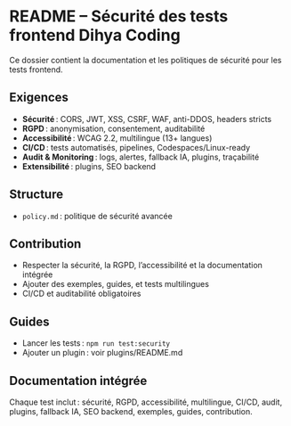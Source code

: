# README – Sécurité des tests frontend Dihya Coding

Ce dossier contient la documentation et les politiques de sécurité pour les tests frontend.

## Exigences
- **Sécurité** : CORS, JWT, XSS, CSRF, WAF, anti-DDOS, headers stricts
- **RGPD** : anonymisation, consentement, auditabilité
- **Accessibilité** : WCAG 2.2, multilingue (13+ langues)
- **CI/CD** : tests automatisés, pipelines, Codespaces/Linux-ready
- **Audit & Monitoring** : logs, alertes, fallback IA, plugins, traçabilité
- **Extensibilité** : plugins, SEO backend

## Structure
- `policy.md` : politique de sécurité avancée

## Contribution
- Respecter la sécurité, la RGPD, l’accessibilité et la documentation intégrée
- Ajouter des exemples, guides, et tests multilingues
- CI/CD et auditabilité obligatoires

## Guides
- Lancer les tests : `npm run test:security`
- Ajouter un plugin : voir plugins/README.md

## Documentation intégrée
Chaque test inclut : sécurité, RGPD, accessibilité, multilingue, CI/CD, audit, plugins, fallback IA, SEO backend, exemples, guides, contribution.
